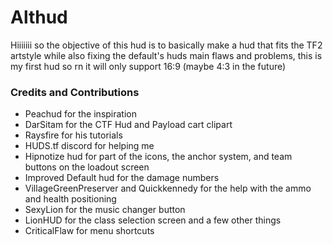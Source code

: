 # Althud

Hiiiiiii so the objective of this hud is to basically make a hud that fits the TF2 artstyle while also fixing the default's huds main flaws and problems, this is my first hud so rn it will only support 16:9 (maybe 4:3 in the future)

### Credits and Contributions

- Peachud for the inspiration
- DarSitam for the CTF Hud and Payload cart clipart
- Raysfire for his tutorials
- HUDS.tf discord for helping me
- Hipnotize hud for part of the icons, the anchor system, and team buttons on the loadout screen
- Improved Default hud for the damage numbers 
- VillageGreenPreserver and Quickkennedy for the help with the ammo and health positioning
- SexyLion for the music changer button
- LionHUD for the class selection screen and a few other things
- CriticalFlaw for menu shortcuts